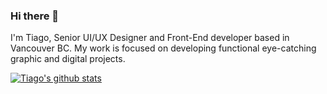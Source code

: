 ### Hi there 👋

I'm Tiago, Senior UI/UX Designer and Front-End developer based in Vancouver BC. My work is focused on developing functional eye-catching graphic and digital projects.

[![Tiago's github stats](https://github-readme-stats.vercel.app/api?username=tiagov8)](https://github.com/tiagov8/github-readme-stats)
